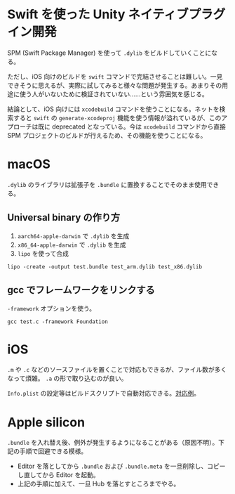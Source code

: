 # Swift を使った Unity ネイティブプラグイン開発

SPM (Swift Package Manager) を使って `.dylib` をビルドしていくことになる。

ただし、iOS 向けのビルドを `swift` コマンドで完結させることは難しい。一見できそうに思えるが、実際に試してみると様々な問題が発生する。あまりその用途に使う人がいないために検証されていない……という雰囲気を感じる。

結論として、iOS 向けには `xcodebuild` コマンドを使うことになる。ネットを検索すると `swift` の `generate-xcodeproj` 機能を使う情報が溢れているが、このアプローチは既に deprecated となっている。今は `xcodebuild` コマンドから直接 SPM プロジェクトのビルドが行えるため、その機能を使うことになる。



# macOS

`.dylib` のライブラリは拡張子を `.bundle` に置換することでそのまま使用できる。

## Universal binary の作り方

1. `aarch64-apple-darwin` で `.dylib` を生成
2. `x86_64-apple-darwin` で `.dylib` を生成
3. `lipo` を使って合成

```
lipo -create -output test.bundle test_arm.dylib test_x86.dylib
```

## gcc でフレームワークをリンクする

`-framework` オプションを使う。

`gcc test.c -framework Foundation`

# iOS

`.m` や `.c` などのソースファイルを置くことで対応もできるが、ファイル数が多くなって煩雑。 `.a` の形で取り込むのが良い。

`Info.plist` の設定等はビルドスクリプトで自動対応できる。[対応例](https://github.com/keijiro/KlakNDI/blob/main/jp.keijiro.klak.ndi/Editor/PbxModifier.cs)。

# Apple silicon

`.bundle` を入れ替え後、例外が発生するようになることがある（原因不明）。下記の手順で回避できる模様。

- Editor を落としてから `.bundle` および `.bundle.meta` を一旦削除し、コピーし直してから Editor を起動。
- 上記の手順に加えて、一旦 Hub を落とすところまでやる。
